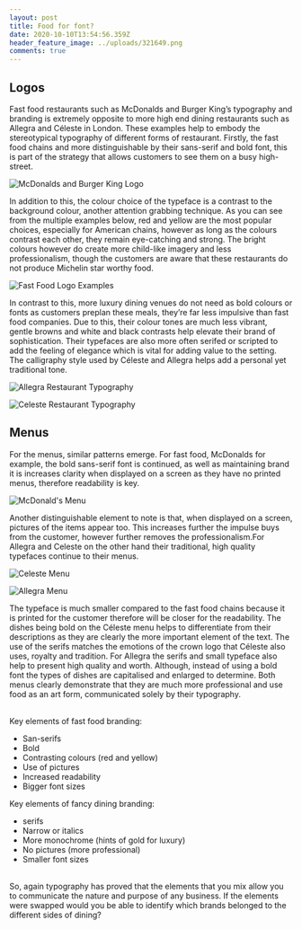 ```yaml
---
layout: post
title: Food for font?
date: 2020-10-10T13:54:56.359Z
header_feature_image: ../uploads/321649.png
comments: true
---
```

## Logos

Fast food restaurants such as McDonalds and Burger King’s typography and branding is extremely opposite to more high end dining restaurants such as Allegra and Céleste in London. These examples help to embody the stereotypical typography of different forms of restaurant. Firstly, the fast food chains and more distinguishable by their sans-serif and bold font, this is part of the strategy that allows customers to see them on a busy high-street.

![](../uploads/29394789055_00d4021f8b_c.jpg "McDonalds and Burger King Logo")

In addition to this, the colour choice of the typeface is a contrast to the background colour, another attention grabbing technique. As you can see from the multiple examples below, red and yellow are the most popular choices, especially for American chains, however as long as the colours contrast each other, they remain eye-catching and strong. The bright colours however do create more child-like imagery and less professionalism, though the customers are aware that these restaurants do not produce Michelin star worthy food.

![](../uploads/2f50345a26f614fbdd95afe7506c2193.jpg "Fast Food Logo Examples")

In contrast to this, more luxury dining venues do not need as bold colours or fonts as customers preplan these meals, they’re far less impulsive than fast food companies. Due to this, their colour tones are much less vibrant, gentle browns and white and black contrasts help elevate their brand of sophistication. Their typefaces are also more often serifed or scripted to add the feeling of elegance which is vital for adding value to the setting. The calligraphy style used by Céleste and Allegra helps add a personal yet traditional tone.

![](../uploads/screen-shot-2020-10-10-at-14.19.39.png "Allegra Restaurant Typography")

![](../uploads/screen-shot-2020-10-10-at-14.19.29.png "Celeste Restaurant Typography")

## Menus

For the menus, similar patterns emerge. For fast food, McDonalds for example, the bold sans-serif font is continued, as well as maintaining brand it is increases clarity when displayed on a screen as they have no printed menus, therefore readability is key.

![](../uploads/ezqdptyxkaadxnm.jpg "McDonald's Menu")

Another distinguishable element to note is that, when displayed on a screen, pictures of the items appear too. This increases further the impulse buys from the customer, however further removes the professionalism.For Allegra and Celeste on the other hand their traditional, high quality typefaces continue to their menus.

![](../uploads/screen-shot-2020-10-10-at-14.37.08.png "Celeste Menu")

![](../uploads/screen-shot-2020-10-10-at-14.37.36.png "Allegra Menu")

The typeface is much smaller compared to the fast food chains because it is printed for the customer therefore will be closer for the readability. The dishes being bold on the Céleste menu helps to differentiate from their descriptions as they are clearly the more important element of the text. The use of the serifs matches the emotions of the crown logo that Céleste also uses, royalty and tradition. For Allegra the serifs and small typeface also help to present high quality and worth. Although, instead of using a bold font the types of dishes are capitalised and enlarged to determine. Both menus clearly demonstrate that they are much more professional and use food as an art form, communicated solely by their typography.

\
Key elements of fast food branding:

* San-serifs
* Bold
* Contrasting colours (red and yellow)
* Use of pictures
* Increased readability
* Bigger font sizes



Key elements of fancy dining branding:

* serifs
* Narrow or italics
* More monochrome (hints of gold for luxury)
* No pictures (more professional)
* Smaller font sizes

\
So, again typography has proved that the elements that you mix allow you to communicate the nature and purpose of any business. If the elements were swapped would you be able to identify which brands belonged to the different sides of dining?